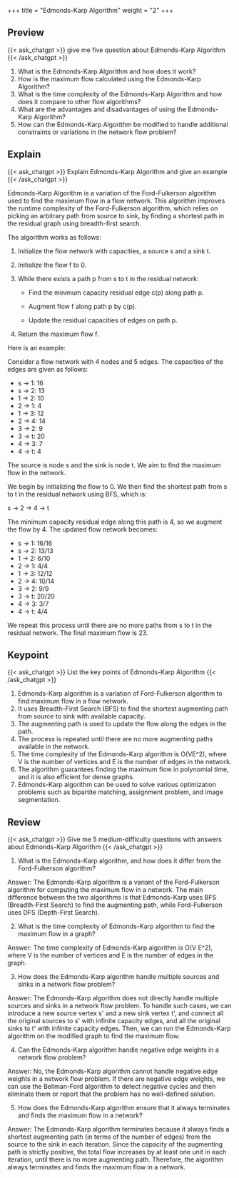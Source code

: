 +++
title = "Edmonds-Karp Algorithm"
weight = "2"
+++
## Preview
{{< ask_chatgpt >}}
give me five question about Edmonds-Karp Algorithm
{{< /ask_chatgpt >}}



1. What is the Edmonds-Karp Algorithm and how does it work?
2. How is the maximum flow calculated using the Edmonds-Karp Algorithm?
3. What is the time complexity of the Edmonds-Karp Algorithm and how does it compare to other flow algorithms?
4. What are the advantages and disadvantages of using the Edmonds-Karp Algorithm?
5. How can the Edmonds-Karp Algorithm be modified to handle additional constraints or variations in the network flow problem?   

## Explain
{{< ask_chatgpt >}}
Explain Edmonds-Karp Algorithm and give an example
{{< /ask_chatgpt >}}



Edmonds-Karp Algorithm is a variation of the Ford-Fulkerson algorithm used to find the maximum flow in a flow network. This algorithm improves the runtime complexity of the Ford-Fulkerson algorithm, which relies on picking an arbitrary path from source to sink, by finding a shortest path in the residual graph using breadth-first search.

The algorithm works as follows:

1. Initialize the flow network with capacities, a source s and a sink t.

2. Initialize the flow f to 0.

3. While there exists a path p from s to t in the residual network:

   * Find the minimum capacity residual edge c(p) along path p.
   
   * Augment flow f along path p by c(p).
   
   * Update the residual capacities of edges on path p.
   
4. Return the maximum flow f.

Here is an example:

Consider a flow network with 4 nodes and 5 edges. The capacities of the edges are given as follows:

* s -> 1: 16
* s -> 2: 13
* 1 -> 2: 10
* 2 -> 1: 4
* 1 -> 3: 12
* 2 -> 4: 14
* 3 -> 2: 9
* 3 -> t: 20
* 4 -> 3: 7
* 4 -> t: 4

The source is node s and the sink is node t. We aim to find the maximum flow in the network.

We begin by initializing the flow to 0. We then find the shortest path from s to t in the residual network using BFS, which is:

s -> 2 -> 4 -> t

The minimum capacity residual edge along this path is 4, so we augment the flow by 4. The updated flow network becomes:

* s -> 1: 16/16
* s -> 2: 13/13
* 1 -> 2: 6/10
* 2 -> 1: 4/4
* 1 -> 3: 12/12
* 2 -> 4: 10/14
* 3 -> 2: 9/9
* 3 -> t: 20/20
* 4 -> 3: 3/7
* 4 -> t: 4/4

We repeat this process until there are no more paths from s to t in the residual network. The final maximum flow is 23.   

## Keypoint
{{< ask_chatgpt >}}
List the key points of Edmonds-Karp Algorithm
{{< /ask_chatgpt >}}



1. Edmonds-Karp algorithm is a variation of Ford-Fulkerson algorithm to find maximum flow in a flow network.
2. It uses Breadth-First Search (BFS) to find the shortest augmenting path from source to sink with available capacity.
3. The augmenting path is used to update the flow along the edges in the path.
4. The process is repeated until there are no more augmenting paths available in the network.
5. The time complexity of the Edmonds-Karp algorithm is O(VE^2), where V is the number of vertices and E is the number of edges in the network.
6. The algorithm guarantees finding the maximum flow in polynomial time, and it is also efficient for dense graphs.
7. Edmonds-Karp algorithm can be used to solve various optimization problems such as bipartite matching, assignment problem, and image segmentation.   

## Review
{{< ask_chatgpt >}}
Give me 5 medium-difficulty questions with answers about Edmonds-Karp Algorithm
{{< /ask_chatgpt >}}



1. What is the Edmonds-Karp algorithm, and how does it differ from the Ford-Fulkerson algorithm?

Answer: The Edmonds-Karp algorithm is a variant of the Ford-Fulkerson algorithm for computing the maximum flow in a network. The main difference between the two algorithms is that Edmonds-Karp uses BFS (Breadth-First Search) to find the augmenting path, while Ford-Fulkerson uses DFS (Depth-First Search).

2. What is the time complexity of Edmonds-Karp algorithm to find the maximum flow in a graph?

Answer: The time complexity of Edmonds-Karp algorithm is O(V E^2), where V is the number of vertices and E is the number of edges in the graph.

3. How does the Edmonds-Karp algorithm handle multiple sources and sinks in a network flow problem?

Answer: The Edmonds-Karp algorithm does not directly handle multiple sources and sinks in a network flow problem. To handle such cases, we can introduce a new source vertex s' and a new sink vertex t', and connect all the original sources to s' with infinite capacity edges, and all the original sinks to t' with infinite capacity edges. Then, we can run the Edmonds-Karp algorithm on the modified graph to find the maximum flow.

4. Can the Edmonds-Karp algorithm handle negative edge weights in a network flow problem?

Answer: No, the Edmonds-Karp algorithm cannot handle negative edge weights in a network flow problem. If there are negative edge weights, we can use the Bellman-Ford algorithm to detect negative cycles and then eliminate them or report that the problem has no well-defined solution.

5. How does the Edmonds-Karp algorithm ensure that it always terminates and finds the maximum flow in a network?

Answer: The Edmonds-Karp algorithm terminates because it always finds a shortest augmenting path (in terms of the number of edges) from the source to the sink in each iteration. Since the capacity of the augmenting path is strictly positive, the total flow increases by at least one unit in each iteration, until there is no more augmenting path. Therefore, the algorithm always terminates and finds the maximum flow in a network.   

